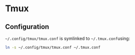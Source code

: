 # Tmux

## Configuration

`~/.config/tmux/tmux.conf` is symlinked to `~/.tmux.conf`using:
```bash
ln -s ~/.config/tmux/tmux.conf ~/.tmux.conf
```

